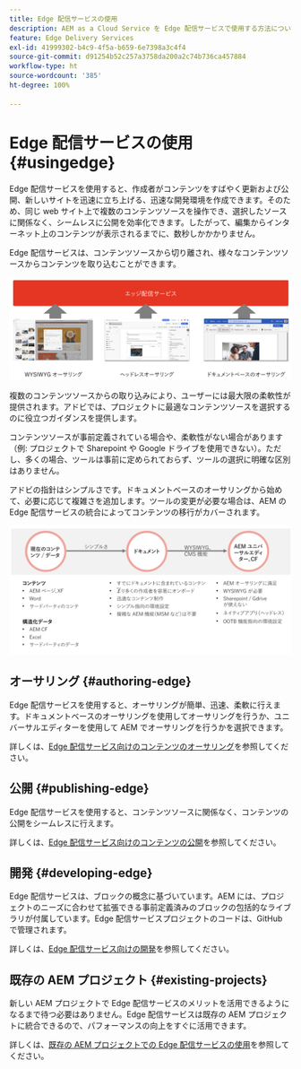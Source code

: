 ```yaml
---
title: Edge 配信サービスの使用
description: AEM as a Cloud Service を Edge 配信サービスで使用する方法について説明します。
feature: Edge Delivery Services
exl-id: 41999302-b4c9-4f5a-b659-6e7398a3c4f4
source-git-commit: d91254b52c257a3758da200a2c74b736ca457884
workflow-type: ht
source-wordcount: '385'
ht-degree: 100%

---
```



# Edge 配信サービスの使用 {#usingedge}

Edge 配信サービスを使用すると、作成者がコンテンツをすばやく更新および公開、新しいサイトを迅速に立ち上げる、迅速な開発環境を作成できます。そのため、同じ web サイト上で複数のコンテンツソースを操作でき、選択したソースに関係なく、シームレスに公開を効率化できます。したがって、編集からインターネット上のコンテンツが表示されるまでに、数秒しかかかりません。

Edge 配信サービスは、コンテンツソースから切り離され、様々なコンテンツソースからコンテンツを取り込むことができます。

![Edge 配信のコンテンツソース](assets/content-sources.png)

複数のコンテンツソースからの取り込みにより、ユーザーには最大限の柔軟性が提供されます。アドビでは、プロジェクトに最適なコンテンツソースを選択するのに役立つガイダンスを提供します。

コンテンツソースが事前定義されている場合や、柔軟性がない場合があります（例: プロジェクトで Sharepoint や Google ドライブを使用できない）。ただし、多くの場合、ツールは事前に定められておらず、ツールの選択に明確な区別はありません。

アドビの指針はシンプルさです。ドキュメントベースのオーサリングから始めて、必要に応じて複雑さを追加します。ツールの変更が必要な場合は、AEM の Edge 配信サービスの統合によってコンテンツの移行がカバーされます。

![コンテンツソースの柔軟性](assets/content-source-flexiblity.png)

## オーサリング {#authoring-edge}

Edge 配信サービスを使用すると、オーサリングが簡単、迅速、柔軟に行えます。ドキュメントベースのオーサリングを使用してオーサリングを行うか、ユニバーサルエディターを使用して AEM でオーサリングを行うかを選択できます。

詳しくは、[Edge 配信サービス向けのコンテンツのオーサリング](authoring.md)を参照してください。

## 公開 {#publishing-edge}

Edge 配信サービスを使用すると、コンテンツソースに関係なく、コンテンツの公開をシームレスに行えます。

詳しくは、[Edge 配信サービス向けのコンテンツの公開](publishing.md)を参照してください。

## 開発 {#developing-edge}

Edge 配信サービスは、ブロックの概念に基づいています。AEM には、プロジェクトのニーズに合わせて拡張できる事前定義済みのブロックの包括的なライブラリが付属しています。Edge 配信サービスプロジェクトのコードは、GitHub で管理されます。

詳しくは、[Edge 配信サービス向けの開発](developing.md)を参照してください。

## 既存の AEM プロジェクト {#existing-projects}

新しい AEM プロジェクトで Edge 配信サービスのメリットを活用できるようになるまで待つ必要はありません。Edge 配信サービスは既存の AEM プロジェクトに統合できるので、パフォーマンスの向上をすぐに活用できます。

詳しくは、[既存の AEM プロジェクトでの Edge 配信サービスの使用](existing-projects.md)を参照してください。
